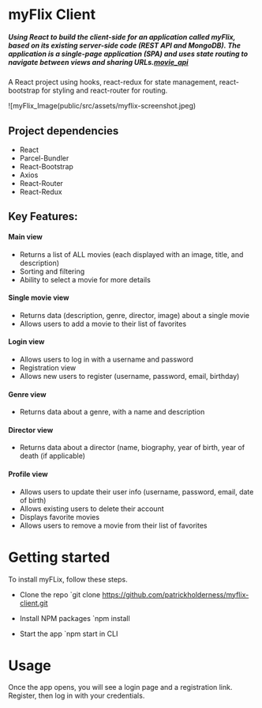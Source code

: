 # myFlix Client

##### Using React to build the client-side for an application called myFlix, based on its existing server-side code (REST API and MongoDB). The application is a single-page application (SPA) and uses state routing to navigate between views and sharing URLs.[movie_api](https://github.com/patrickholderness/movie_api)

A React project using hooks, react-redux for state management, react-bootstrap for styling and react-router for routing.

![myFlix_Image(public/src/assets/myflix-screenshot.jpeg)


## Project dependencies 
- React
- Parcel-Bundler
- React-Bootstrap
- Axios
- React-Router
- React-Redux

## Key Features:
#### Main view
  - Returns a list of ALL movies (each displayed with an image, title, and description)
  - Sorting and filtering
  - Ability to select a movie for more details
#### Single movie view
  - Returns data (description, genre, director, image) about a single movie
  - Allows users to add a movie to their list of favorites
#### Login view
  - Allows users to log in with a username and password
  - Registration view
  - Allows new users to register (username, password, email, birthday)
#### Genre view
  - Returns data about a genre, with a name and description
#### Director view
  - Returns data about a director (name, biography, year of birth, year of death (if applicable)
#### Profile view
  - Allows users to update their user info (username, password, email, date of birth)
  - Allows existing users to delete their account
  - Displays favorite movies
  - Allows users to remove a movie from their list of favorites
  
  # Getting started
  
  To install myFLix, follow these steps.
  
  - Clone the repo 
  `git clone https://github.com/patrickholderness/myflix-client.git
  
  - Install NPM packages
  `npm install
  
  - Start the app 
  `npm start in CLI
  
  # Usage
  
  Once the app opens, you will see a login page and a registration link. Register, then log in with your credentials.
  
  
